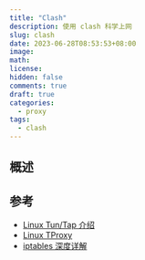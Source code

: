 ```yaml
---
title: "Clash"
description: 使用 clash 科学上网
slug: clash
date: 2023-06-28T08:53:53+08:00
image:
math:
license:
hidden: false
comments: true
draft: true
categories:
  - proxy
tags:
  - clash
---
```


## 概述

## 参考

- [Linux Tun/Tap 介绍](https://www.zhaohuabing.com/post/2020-02-24-linux-taptun/)
- [Linux TProxy](https://liqiang.io/post/tproxy-in-linux)
- [iptables 深度详解](https://liqiang.io/post/dive-in-iptables)
